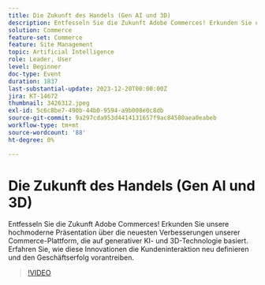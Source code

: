 ```yaml
---
title: Die Zukunft des Handels (Gen AI und 3D)
description: Entfesseln Sie die Zukunft Adobe Commerces! Erkunden Sie unsere hochmoderne Präsentation über die neuesten Verbesserungen unserer Commerce-Plattform, die auf generativer KI- und 3D-Technologie basiert. Erfahren Sie, wie diese Innovationen die Kundeninteraktion neu definieren und den Geschäftserfolg vorantreiben.
solution: Commerce
feature-set: Commerce
feature: Site Management
topic: Artificial Intelligence
role: Leader, User
level: Beginner
doc-type: Event
duration: 1837
last-substantial-update: 2023-12-20T00:00:00Z
jira: KT-14672
thumbnail: 3426312.jpeg
exl-id: 5c6c8be7-490b-44b0-9594-a9b008e0c8db
source-git-commit: 9a297cda953d4414131657f9ac84580aea0eabeb
workflow-type: tm+mt
source-wordcount: '88'
ht-degree: 0%

---
```


# Die Zukunft des Handels (Gen AI und 3D)

Entfesseln Sie die Zukunft Adobe Commerces! Erkunden Sie unsere hochmoderne Präsentation über die neuesten Verbesserungen unserer Commerce-Plattform, die auf generativer KI- und 3D-Technologie basiert. Erfahren Sie, wie diese Innovationen die Kundeninteraktion neu definieren und den Geschäftserfolg vorantreiben.

>[!VIDEO](https://video.tv.adobe.com/v/3426312/?learn=on)

